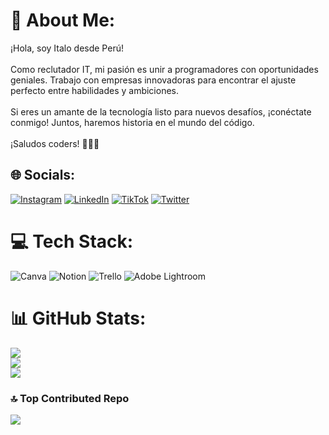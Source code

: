 # 💫 About Me:
¡Hola, soy Italo desde Perú!<br><br>Como reclutador IT, mi pasión es unir a programadores con oportunidades geniales. Trabajo con empresas innovadoras para encontrar el ajuste perfecto entre habilidades y ambiciones. <br><br>Si eres un amante de la tecnología listo para nuevos desafíos, ¡conéctate conmigo! Juntos, haremos historia en el mundo del código.<br><br>¡Saludos coders! 🚀👩‍💻


## 🌐 Socials:
[![Instagram](https://img.shields.io/badge/Instagram-%23E4405F.svg?logo=Instagram&logoColor=white)](https://instagram.com/italo_marketer) [![LinkedIn](https://img.shields.io/badge/LinkedIn-%230077B5.svg?logo=linkedin&logoColor=white)](https://linkedin.com/in/italo-aranda) [![TikTok](https://img.shields.io/badge/TikTok-%23000000.svg?logo=TikTok&logoColor=white)](https://tiktok.com/@elrecursohumano) [![Twitter](https://img.shields.io/badge/Twitter-%231DA1F2.svg?logo=Twitter&logoColor=white)](https://twitter.com/italo_aldair) 

# 💻 Tech Stack:
![Canva](https://img.shields.io/badge/Canva-%2300C4CC.svg?style=for-the-badge&logo=Canva&logoColor=white) ![Notion](https://img.shields.io/badge/Notion-%23000000.svg?style=for-the-badge&logo=notion&logoColor=white) ![Trello](https://img.shields.io/badge/Trello-%23026AA7.svg?style=for-the-badge&logo=Trello&logoColor=white) ![Adobe Lightroom](https://img.shields.io/badge/Adobe%20Lightroom-31A8FF.svg?style=for-the-badge&logo=Adobe%20Lightroom&logoColor=white)
# 📊 GitHub Stats:
![](https://github-readme-stats.vercel.app/api?username=ItaloAranda&theme=tokyonight&hide_border=true&include_all_commits=false&count_private=false)<br/>
![](https://github-readme-streak-stats.herokuapp.com/?user=ItaloAranda&theme=tokyonight&hide_border=true)<br/>
![](https://github-readme-stats.vercel.app/api/top-langs/?username=ItaloAranda&theme=tokyonight&hide_border=true&include_all_commits=false&count_private=false&layout=compact)

### 🔝 Top Contributed Repo
![](https://github-contributor-stats.vercel.app/api?username=ItaloAranda&limit=5&theme=dark&combine_all_yearly_contributions=true)

<!-- Proudly created with GPRM ( https://gprm.itsvg.in ) -->
